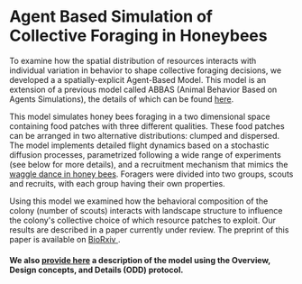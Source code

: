 # Agent Based Simulation of Collective Foraging in Honeybees

To examine how the spatial distribution of resources interacts with individual variation in behavior to shape collective foraging 
decisions, we developed a a spatially-explicit Agent-Based Model. This model is an extension of a previous model called ABBAS 
(Animal Behavior Based on Agents Simulations), the details of which can be found [here](https://github.com/thmosqueiro/ABBAS).

This model simulates honey bees foraging in a two dimensional space containing food patches with three different qualities. These 
food patches can be arranged in two alternative distributions: clumped and dispersed. The model implements detailed flight dynamics
based on a stochastic diffusion processes, parametrized following a wide range of experiments (see below for more details), and a
recruitment mechanism that mimics the [waggle dance in honey bees](https://en.wikipedia.org/wiki/Waggle_dance). Foragers were 
divided into two groups, scouts and recruits, with each group having their own properties.

Using this model we examined how the behavioral composition of the colony (number of scouts) interacts with landscape structure to
influence the colony's collective choice of which resource patches to exploit. Our results are described in a paper currently under
review. The preprint of this paper is available on [BioRxiv ](https://www.biorxiv.org/content/10.1101/817270v1).

#### We also [provide here](https://github.com/nlemanski/ABS_Honeybee_Foraging/ODD.md) a description of the model using the Overview, Design concepts, and Details (ODD) protocol.
